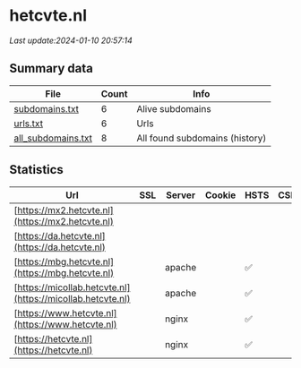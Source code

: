 # hetcvte.nl
*Last update:2024-01-10 20:57:14*
## Summary data
| File       | Count | Info |
|------------|-------|------|
|[subdomains.txt](/data/hetcvte/subdomains.txt)|6|Alive subdomains|
|[urls.txt](/data/hetcvte/urls.txt)|6|Urls|
|[all_subdomains.txt](/data/hetcvte/all_subdomains.txt)|8|All found subdomains (history)|
## Statistics
| Url | SSL | Server | Cookie | HSTS | CSP | XFO | XXP | RP | Tech |
|------------|-------|------|------|------|------|------|------|------|------|
|[https://mx2.hetcvte.nl](https://mx2.hetcvte.nl)| | | | | | | |:white_check_mark: | |IIS:10.0 Windows Ser...| |
|[https://da.hetcvte.nl](https://da.hetcvte.nl)| | | | | | | |:white_check_mark: | |IIS:10.0 Windows Ser...| |
|[https://mbg.hetcvte.nl](https://mbg.hetcvte.nl)| |apache| |:white_check_mark: | | |:white_check_mark: | |:white_check_mark: | |:white_check_mark: | |Apache HTTP Server H...| |
|[https://micollab.hetcvte.nl](https://micollab.hetcvte.nl)| |apache| |:white_check_mark: | | |:white_check_mark: | |:white_check_mark: | |:white_check_mark: | |Apache HTTP Server H...| |
|[https://www.hetcvte.nl](https://www.hetcvte.nl)| |nginx| |:white_check_mark: | |:warning: |:white_check_mark: | |:white_check_mark: | |:white_check_mark: | |Nginx| |
|[https://hetcvte.nl](https://hetcvte.nl)| |nginx| |:white_check_mark: | |:warning: |:white_check_mark: | |:white_check_mark: | |:white_check_mark: | |Nginx| |